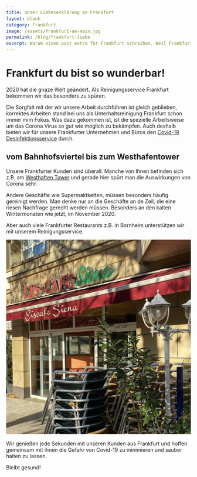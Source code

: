 ```yaml
---
title: Unser Liebeserklärung an Frankfurt
layout: blank
category: Frankfurt
image: /assets/frankfurt-am-main.jpg
permalink: /blog/frankfurt-liebe
excerpt: Warum einen post extra für Frankfurt schreiben. Weil Frankfurt so wunderbar ist. Hier könnt ihr unsere Liebeserklärung für Frankfurt lesen.
---
```


# Frankfurt du bist so wunderbar!

2020 hat die gnaze Welt geändert. Als Reinigungsservice Frankfurt bekommen wir das besonders zu spüren.

Die Sorgfalt mit der wir unsere Arbeit durchführen ist gleich geblieben, korrektes Arbeiten stand bei uns als Unterhaltsreinigung Frankfurt schon immer
mim Fokus. Was dazu gekommen ist, ist die spezielle Arbeitsweise um das Corona Virus so gut wie möglich zu bekämpfen. Auch deshalb bieten wir für
unsere Frankfurter Unternehmen und Büros den <a href="/service/desinfektionsreinigung-frankfurt">Covid-19 Desinfektionsservice</a> durch.

## vom Bahnhofsviertel bis zum Westhafentower

Unsere Frankfurter Kunden sind überall. Manche von Ihnen befinden sich z.B. am <a href="https://en.wikipedia.org/wiki/Westhafen_Tower" target="_blank">Westhaften Tower</a> und gerade hier spürt man die Auswirkungen von Corona sehr.

Andere Geschäfte wie Supermaktketten, müssen besonders häufig gereinigt werden. Man denke nur an die Geschäfte an de Zeil, die eine riesen Nachfrage gerecht werden müssen. Besonders an den kalten Wintermonaten wie jetzt, im November 2020.

Aber auch viele Frankfurter Restaurants z.B. in Bornheim unterstützen wir mit unserem Reinigungsservice.

<img src="/assets/frankfurt-bornheim.png" alt="restaurants-in-frankfurt-bornheim">

Wir genießen jede Sekunden mit unseren Kunden aus Frankfurt und hoffen gemeinsam mit ihnen die Gefahr von Covid-19 zu minimieren und sauber halten zu lassen.

Bleibt gesund!

